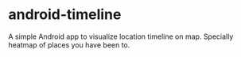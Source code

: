 # android-timeline
A simple Android app to visualize location timeline on map. Specially heatmap of places you have been to.
